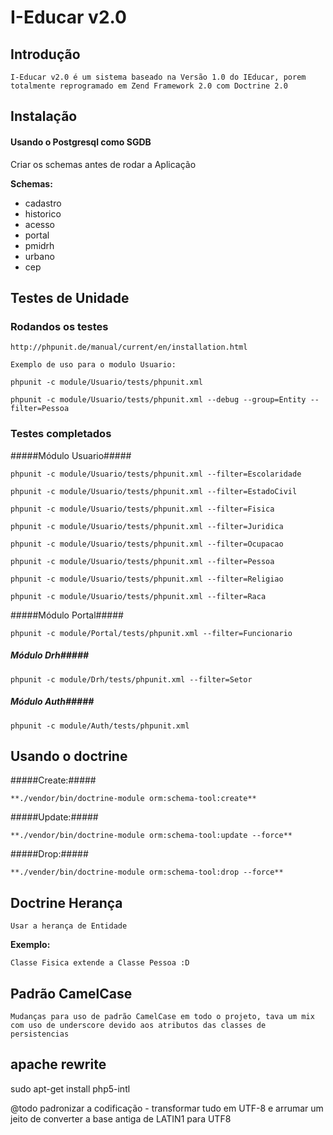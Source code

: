 # I-Educar v2.0

## Introdução  
  
	I-Educar v2.0 é um sistema baseado na Versão 1.0 do IEducar, porem totalmente reprogramado em Zend Framework 2.0 com Doctrine 2.0  

## Instalação

#### Usando o Postgresql como SGDB

Criar os schemas antes de rodar a Aplicação

**Schemas:**

* cadastro
* historico
* acesso
* portal
* pmidrh
* urbano
* cep


## Testes de Unidade


### Rodandos os testes

	http://phpunit.de/manual/current/en/installation.html 

	Exemplo de uso para o modulo Usuario:

	phpunit -c module/Usuario/tests/phpunit.xml

	phpunit -c module/Usuario/tests/phpunit.xml --debug --group=Entity --filter=Pessoa

### Testes completados

#####Módulo Usuario#####

	phpunit -c module/Usuario/tests/phpunit.xml --filter=Escolaridade

	phpunit -c module/Usuario/tests/phpunit.xml --filter=EstadoCivil

	phpunit -c module/Usuario/tests/phpunit.xml --filter=Fisica

	phpunit -c module/Usuario/tests/phpunit.xml --filter=Juridica

	phpunit -c module/Usuario/tests/phpunit.xml --filter=Ocupacao

	phpunit -c module/Usuario/tests/phpunit.xml --filter=Pessoa

	phpunit -c module/Usuario/tests/phpunit.xml --filter=Religiao

	phpunit -c module/Usuario/tests/phpunit.xml --filter=Raca

#####Módulo Portal#####

	phpunit -c module/Portal/tests/phpunit.xml --filter=Funcionario

##### Módulo Drh#####

	phpunit -c module/Drh/tests/phpunit.xml --filter=Setor

##### Módulo Auth#####

	phpunit -c module/Auth/tests/phpunit.xml

## Usando o doctrine


#####Create:#####

	**./vendor/bin/doctrine-module orm:schema-tool:create**

#####Update:#####

	**./vendor/bin/doctrine-module orm:schema-tool:update --force**

#####Drop:#####

	**./vender/bin/doctrine-module orm:schema-tool:drop --force**

## Doctrine Herança

	Usar a herança de Entidade

**Exemplo:**

	Classe Fisica extende a Classe Pessoa :D

## Padrão CamelCase ##

	Mudanças para uso de padrão CamelCase em todo o projeto, tava um mix com uso de underscore devido aos atributos das classes de persistencias

## apache rewrite ##
sudo apt-get install php5-intl

@todo padronizar a codificação - transformar tudo em UTF-8 e arrumar um jeito de converter a base antiga de LATIN1 para UTF8
